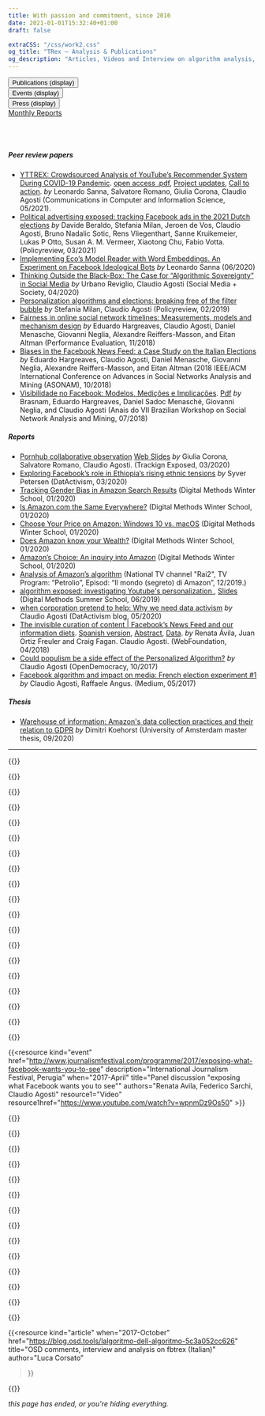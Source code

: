 ```yaml
---
title: With passion and commitment, since 2016
date: 2021-01-01T15:32:40+01:00
draft: false

extraCSS: "/css/work2.css"
og_title: "TRex — Analysis & Publications"
og_description: "Articles, Videos and Interview on algorithm analysis, since 2016"
---
```


<div class="container">
  <div class="row">
    <div class="col-3">
      <button type="button" class="btn-outline-primary btn-lg" id="Publications-btn"> Publications
      <span id="Publications-note">(display)</span>
      </button>
    </div>
    <div class="col-3">
      <button type="button" class="btn-outline-primary btn-lg" id="Events-btn">Events
      <span id="Events-note">(display)</span>
      </button>
    </div>
    <div class="col-3">
      <button type="button" class="btn-outline-primary btn-lg" id="Press-btn">Press 
      <span id="Press-note">(display)</span>
      </button>
    </div>
    <div class="col-3">
      <a href="/monthly/" type="button" class="btn-link btn-lg">Monthly Reports</a>
    </div>
  </div>
</div>


<br><br>

##### Peer review papers

* [YTTREX: Crowdsourced Analysis of YouTube’s Recommender System During COVID-19 Pandemic](https://link.springer.com/chapter/10.1007%2F978-3-030-76228-5_8). [open access .pdf](https://www.researchgate.net/profile/Leonardo-Sanna-2/publication/351285419_YTTREX_crowdsourced_analysis_of_YouTube's_recommender_system_during_COVID-19_pandemic/links/60900733a6fdccaebd057c0b/YTTREX-crowdsourced-analysis-of-YouTubes-recommender-system-during-COVID-19-pandemic.pdf), [Project updates](https://youtube.tracking.exposed/wetest/announcement-1/), [Call to action](https://youtube.tracking.exposed/wetest/1/).  _by_ Leonardo Sanna, Salvatore Romano, Giulia Corona, Claudio Agosti (Communications in Computer and Information Science, 05/2021).
* [Political advertising exposed: tracking Facebook ads in the 2021 Dutch elections](https://policyreview.info/articles/news/political-advertising-exposed-tracking-facebook-ads-2021-dutch-elections/1543) _by_ Davide Beraldo, Stefania Milan, Jeroen de Vos, Claudio Agosti, Bruno Nadalic Sotic, Rens Vliegenthart, Sanne Kruikemeier, Lukas P Otto, Susan A. M. Vermeer, Xiaotong Chu, Fabio Votta.  (Policyreview, 03/2021)
* [Implementing Eco’s Model Reader with Word Embeddings. An Experiment on Facebook Ideological Bots](https://iris.unimore.it/retrieve/handle/11380/1220856/300738/Paper_JADT_final-3.pdf) _by_ Leonardo Sanna (06/2020)
* [Thinking Outside the Black-Box: The Case for “Algorithmic Sovereignty” in Social Media](https://journals.sagepub.com/doi/full/10.1177/2056305120915613) _by_ Urbano Reviglio, Claudio Agosti (Social Media + Society, 04/2020)
* [Personalization algorithms and elections: breaking free of the filter bubble](https://policyreview.info/articles/news/personalisation-algorithms-and-elections-breaking-free-filter-bubble/1385) _by_  Stefania Milan, Claudio Agosti (Policyreview, 02/2019)
* [Fairness in online social network timelines: Measurements, models and mechanism design](https://arxiv.org/pdf/1809.05530.pdf) _by_ Eduardo Hargreaves, Claudio Agosti, Daniel Menasche, Giovanni Neglia, Alexandre Reiffers-Masson, and Eitan Altman (Performance Evaluation, 11/2018)
* [Biases in the Facebook News Feed: a Case Study on the Italian Elections](https://doi.org/10.1109/ASONAM.2018.8508659) _by_ Eduardo Hargreaves, Claudio Agosti, Daniel Menasche, Giovanni Neglia, Alexandre Reiffers-Masson, and Eitan Altman (2018 IEEE/ACM International Conference on Advances in Social Networks Analysis and Mining (ASONAM), 10/2018)
* [Visibilidade no Facebook: Modelos, Medições e Implicações](http://portaldeconteudo.sbc.org.br/index.php/brasnam/article/view/3591).  [Pdf](https://eduardohargreaves.files.wordpress.com/2018/07/visibilidade-facebook-modelos-7.pdf) _by_ Brasnam, Eduardo Hargreaves, Daniel Sadoc Menasché, Giovanni Neglia, and Claudio Agosti (Anais do VII Brazilian Workshop on Social Network Analysis and Mining, 07/2018)

##### Reports

* [Pornhub collaborative observation](https://pornhub.tracking.exposed/potest/final-1) [Web Slides](https://pornhub.tracking.exposed/slides/potest1/) _by_ Giulia Corona, Salvatore Romano, Claudio Agosti.  (Trackign Exposed, 03/2020)
* [Exploring Facebook’s role in Ethiopia’s rising ethnic tensions](https://data-activism.net/2020/03/bigdata-sur-exploring-facebooks-role-in-ethiopias-rising-ethnic-tensions/) _by_ Syver Petersen (DatActivism, 03/2020)
* [Tracking Gender Bias in Amazon Search Results](https://wiki.digitalmethods.net/Dmi/WinterSchool2020trackinggenderbiasamazon) (Digital Methods Winter School, 01/2020)
* [Is Amazon.com the Same Everywhere?](https://wiki.digitalmethods.net/Dmi/WinterSchool2020amazonregional) (Digital Methods Winter School, 01/2020)
* [Choose Your Price on Amazon: Windows 10 vs. macOS](https://wiki.digitalmethods.net/Dmi/WinterSchool2020AmazonOS) (Digital Methods Winter School, 01/2020)
* [Does Amazon know your Wealth?](https://wiki.digitalmethods.net/Dmi/WinterSchool2020DoesAmazonknowyourWealth) (Digital Methods Winter School, 01/2020)
* [Amazon’s Choice: An inquiry into Amazon](https://wiki.digitalmethods.net/Dmi/WinterSchool2020amazonschoice) (Digital Methods Winter School, 01/2020)
* [Analysis of Amazon’s algorithm](https://vimeo.com/378307005)
(National TV channel "Rai2", TV Program: “Petrolio”, Episod: “Il mondo (segreto) di Amazon”, 12/2019.)
* [algorithm exposed: investigating Youtube's personalization ](https://wiki.digitalmethods.net/Dmi/SummerSchool2019AlgorithmsExposed), [Slides](https://data-activism.net/2019/07/youtube-algorithm-exposed-dmi-summer-school-project-week-1/) (Digital Methods Summer School, 06/2019)
* [when corporation pretend to help: Why we need data activism](https://data-activism.net/2019/05/fbtrex-reaction-to-facebook-collaboration/) _by_ Claudio Agosti (DatActivism blog, 05/2020)
* [The invisible curation of content | Facebook’s News Feed and our information diets](http://webfoundation.org/docs/2018/04/WF_InvisibleCurationContent_Screen_AW.pdf).  [Spanish version](http://webfoundation.org/docs/2018/04/WF_ICC_Spanish_Screen_AW.pdf), [Abstract](https://webfoundation.org/research/the-invisible-curation-of-content-facebooks-news-feed-and-our-information-diets/), [Data](https://github.com/tracking-exposed/experiments-data/tree/master/wto).  _by_ Renata Ávila, Juan Ortiz Freuler and Craig Fagan. Claudio Agosti.  (WebFoundation, 04/2018)
* [Could populism be a side effect of the Personalized Algorithm?](https://www.opendemocracy.net/digitaliberties/claudio-agosti/could-populism-be-side-effect-of-personalized-algorithm) _by_ Claudio Agosti (OpenDemocracy, 10/2017)
* [Facebook algorithm and impact on media: French election experiment #1](https://medium.com/@trackingexposed/facebook-algorithm-and-impact-on-media-french-election-experiment-1-d760ed5a242f) _by_ Claudio Agosti, Raffaele Angus.  (Medium, 05/2017)


##### Thesis

* [Warehouse of information: Amazon's data collection practices and their relation to GDPR](https://github.com/tracking-exposed/presentation/blob/master/Dimitri%20Koehorst%20Master%20Thesis%20Final%20Version.pdf) _by_ Dimitri Koehorst (University of Amsterdam master thesis, 09/2020)


<section class="toggable" id="Events">
<hr>

{{<resource 
  kind="event"
  authors="Salvatore Romano"
  title="E-privacy 2021, Italian conference on privacy and digital rights"
  when="2021-May"
  href="https://www.youtube.com/watch?v=jgqVN_HaNVM&t=11340s"
  description="Due esempi di bias algoritmici: la polarizzazione su Youtube e l'eteronomartività su Pornhub. Gli algoritmi sono una soluzione tecnologica al sovraccarico di informazioni: sono tanto potenti quanto necessari per gestire l'overflow di dati che ci raggiunge. Purtroppo, possono anche nascondere l'uso di valutazioni e giudizi basati su bias che hanno un impatto sulla diffusione delle idee e della cultura. Tracking Exposed si occupa da diversi anni di rendere queste black box analizzabili in modo indipendente, sia per le ricercatrici che per utenti comuni. In questo intervento discuteremo due degli studi più recenti che abbiamo condotto sugli algoritmi di raccomandazione di Youtube e Pornhub." >}}

{{<resource
  kind="event"
  when="2021-January" 
  authors="Salvatore Romano"
  title="FIlterTube: Investigating echo chambers, filter bubbles and polarization on YouTube — DMI UvA Winter School project pitch"
  description=" Abstract:  This paper studies the construction of filter bubbles and political polarization under YouTube 's algorithmic personalization, in a time where the political division runs deep in the US and the 2020 election reaffirms the polarization. Using artificially generated personalized user accounts, we find that search results differ according to users' political affiliations, both in terms of the media type and political ideology of the channels suggested, showing some empirical evidence of filter bubbles' existence on YouTube, which possibly exacerbates an echo chamber behavior and enhancing political polarization in the US political debate. Project coordinated by Salvatore Romano and Davide Beraldo, Giovanni Rossetti, Leonardo Sanna  "
  href="https://wiki.digitalmethods.net/Dmi/WinterSchool2021FIterTube"
  resource1="Final presentation slides"
  resource1href="https://github.com/tracking-exposed/presentation/blob/master/FilterTube-DMIWS21.pdf">}}

{{<resource
  kind="event"
  when="2020-January"
  author="Salvatore Romano"
  title=" YouTube Tracking Exposed: Investigating polarization via YouTube ’s Recommender Systems  — DMI UvA Winter School project pitch"
  description="Collective group work on polarization of the Brexit discussion seen through Youtube's personalization algorithm, we found out that: (1) There is evidence of progressive polarization of the recommendations around Brexit on YouTube, especially for Leave-inclined users.(2) The Leave/Remain content bubbles, constituted respectively by The Sun/The Telegraph and The Guardian/The Mirror YouTube channels rarely converge. (3) Mainstream media is recommended with greater regularity compared to natively digital channels. Project coordinated by Salvatore Romano and Davide Beraldo"
  href="https://docs.google.com/document/d/1EkeEa6vnIQI1QH8xEIZkAbI23vn3ChsjoJs3U6tkeqo/edit"
  resource1="Final project report"
  resource1href="https://wiki.digitalmethods.net/Dmi/WinterSchool2020youtube"
  resource2="Project Pitch slides (on Prezi)"
  resource2href="https://prezi.com/view/AvoT0B1lnclMIq3k4LOU"
  resource3="Final presentation slides"
  resource3href="https://drive.google.com/open?id=1bOSi6853za6CRDYF1xdc8Os0EUQOWgma">}}

{{<resource
  kind="event"
  when="2020-January"
  author="Salvatore Romano"
  title=" YouTube Tracking Exposed: Investigating polarization via YouTube ’s Recommender Systems  — DMI UvA Winter School project pitch"
  description="Collective group work on polarization of the Brexit discussion seen through Youtube's personalization algorithm, we found out that: (1) There is evidence of progressive polarization of the recommendations around Brexit on YouTube, especially for Leave-inclined users.(2) The Leave/Remain content bubbles, constituted respectively by The Sun/The Telegraph and The Guardian/The Mirror YouTube channels rarely converge. (3) Mainstream media is recommended with greater regularity compared to natively digital channels. Project coordinated by Salvatore Romano and Davide Beraldo"
  href="https://docs.google.com/document/d/1EkeEa6vnIQI1QH8xEIZkAbI23vn3ChsjoJs3U6tkeqo/edit"
  resource1="Final project report"
  resource1href="https://wiki.digitalmethods.net/Dmi/WinterSchool2020youtube"
  resource2="Project Pitch slides (on Prezi)"
  resource2href="https://prezi.com/view/AvoT0B1lnclMIq3k4LOU"
  resource3="Final presentation slides"
  resource3href="https://drive.google.com/open?id=1bOSi6853za6CRDYF1xdc8Os0EUQOWgma">}}

{{<resource
  kind="article"
  when="2020-January"
  author="Salvatore Romano"
  title="Youtube Tracking Exposed — DMI UvA Winter School Tutorial"
  authors="Salvatore Romano"
  description="Tutorial to explain the possible uses of the ytTREX tool, try it at https://youtube.tracking.exposed"
  resource1="Tutorial slides"
  resource1href="https://prezi.com/view/KqmfljOsE8HYvyT7TqGE">}}

{{<resource
  kind="event"
  author="Salvatore Romano"
  title="Assembly with the Amazon's workers of ADL Cobas grassroots trade union"
  when="December"  
  description="An informal discussion with some Amazon's workers inscribed to the grassroots trade union ADL Cobas Padova-Bassa Padovana and American activists from the Amazon Employees for Climate Justice group. After a brief introduction about amTREX tool, we discussed how Amazon's app tracks employees, trying to identify strategies to reduce the amount of data extracted and reflecting on potential GDPR compliance used as a tool for trade union negotiations. Partecipated by Salvatore Romano for trex." >}}

{{<resource
  kind="event"
  title="Porno, Algoritmi e Tordimatti!"
  when="November"  
  description="A special event to annount pornhub.tracking.exposed! in Italian language. We tried a new format, looking forward to replicate."
  href="https://pornhub.tracking.exposed/tordimatti" >}}

{{<resource
  kind="event"
  title="KiKK - The resistance against algorithm monopoly"
  when="2019-October"  
  description="How many of your information comes from Youtube or Facebook? Internet is born as a decentralized network of knowledge and technologies, but nowadays, two corporations become our cultural reality. This talk will try to make understand the power exerted by the online platforms.  As society, we are not following it, seeing it, fear it, and then regulate and adjudicated. Claudio Agosti will talk about tracking.exposed, a free software project means to enable people in understanding, play, and criticize how algorithms interfere with reality's perception."
  href="https://www.kikk.be/2019/en/program/conferences-1/claudio-agosti-1" >}}

{{<resource
  kind="event"
  title="World Forum Democracy"
  when="2019-October"  
  description="Social media are at the core of information nowadays. This lab will tackle the pressing issue that is quality control of shared information in social media, through monitoring and accountability mechanism mainly. How can we use social media as an ally for critically assessing topical subjects? How do we hold them accountable for the information that goes through them? Is social media moderation and freedom of expression compatible? -- Leonardo Sanna has been a contract doctoral student at the University of Modena and Reggio Emilia (Italy) since November 2018, where he has been working on the analysis of Big Data from a semiotic perspective. His research focuses on a combination of quantitative and qualitative methods for social media analysis. Currently, he is studying, on Facebook, the two phenomena known as 'filter bubble' and 'echo chamber'. In particular, he works on the data of the FBTREX group."
  authors="Leonardo Senna"
  href="https://www.coe.int/en/web/world-forum-democracy/lab-8-social-media-freedom-and-accountability" >}}

{{<resource
  kind="event"
  title="Beyond Future design"
  when="2019-September"  
  description="Accountability and AI"
  href="https://www.beyond-festival.com/programm_2019.pdf" >}}

{{<resource
  kind="link"
  when="2019-june"
  title="Datathon organized with berlin Data Science Social Good"
  nature="external"
  author="Berlin DSSG"
  authorLink="https://dssg-berlin.org/"
  description="data scientists analyzing one year of fbtrex data. We did a privacy assessment and defined minimization and confidentiality agreement, as collaborator of the project for the time of the experiment."
  href="https://blog.dssg-berlin.org/dssg-datathon-2019-ein-ganzes-wochenende-lang-datenanalyse-f%C3%BCrs-gemeinwohl-4ec6ffa95aec"
  resource1="Final presentation (slides)"
  resource1href="https://github.com/tracking-exposed/presentation/blob/master/Berlin%20DSSG%20-%20Datathon%20-%20fbtrex%20-%20slides.pdf">}}

{{<resource
  kind="video"
  title="Transmediale: Affects Ex-Machina: Unboxing Social Data Algorithms"
  when="February"  
  description="Conventional media have long filtered information and influenced public opinion. In the age of social media, this process has become algorithmic and targeted, separating the whole of society into thousands of small filter bubbles that construct collective orientations and pilot viral phenomena. This panel examines how machine learning and obscure algorithms analyze and manipulate individual affects into political sentiments, eventually amplifying class, gender, and racial bias ― with Claudio Agosti, Ariana Dongus, Nayantara Ranganathan, Caroline Sinders. Organized by KIM | HfG Karlsruhe"
  href="https://transmediale.de/content/affects-ex-machina-unboxing-social-data-algorithms"
  resource1="Video"
  resource1hrefvideo="https://vimeo.com/322250610" >}}

{{<resource
  kind="event"
  title="How to unmask and fight online manipulation"
  when="2019-February"  
  description="at the EDPS working group against misinformation. We highlight how research can use it and assess proper responsibilities to the actors in the misinformation chain. Platform are not neutral, we were looking how algorithm affects the information flows."
  href="https://www.eudebates.tv/eu_elections_2019/edps-for-eu-elections-how-to-unmask-and-fight-online-manipulation/" >}}  
  
{{<resource
  kind="event"
  title="CPDP - Safeguarding elections an international problem with no international solution"
  when="2019-January"
  description="Coordinated by TacticalTech. ― There is a growing body of research into data-driven elections world-wide and the international nature of the data and elections industry has been highlighted: from international platforms, to strategists in one country advising political groups in another, to paid targeted ads across borders. ― Ailidh Callander, Claudio Agosti, Paul Bernal, Victoria Peuvrelle"
  href="https://www.cpdpconferences.org/cpdp-panels/data-and-elections-an-international-problem-with-no-international-solution"
  resource1href="https://vimeo.com/317686100"
  resource1="Video" >}}
  
{{<resource
  kind="event"
  title="PrivacyCamp - Towards real safeguards: Data driven political campaigns and EU election"
  when="2019-January"
  description="This panel aims to evaluate potential preventive mechanisms such as Facebook algorithmic transparency around online political targeting, EU Commission’s Action Plan against Disinformation, awareness raising on current and future campaigning practices, as well as efforts to protect media pluralism and freedom. ―  With Fanny Hidvegi, Elda Brogi, Claudio Agosti, Josh Smith and Eleonora Nestola"
  href="https://privacycamp.eu/?page_id=1067" >}}
 
{{<resource
  kind="event"
  when="2019-January"
  title="Facebook Algorithm Exposed, DMI UvA Winter School"
  description="An experiment with a dozen of scholars, in keeping bots alive, test algorithm, see and play with data"
  authors="Giovanni Rossetti, Bilel Benbouzid, Davide Beraldo, Giulia Corona, Leonardo Sanna, Iain Emsley, Fatma Yalgin, Hannah Vischer, Victor Pak, Mathilde Simon, Victor Bouwmeester, Yao Chen, Sophia Melanson, Hanna Jemmer, Patrick Kapsch, Claudio Agosti, Jeroen de Vos"
  href="https://data-activism.net/2019/01/alex-dmi-winterschool/"
  resource1="slides"
  resource1href="https://github.com/tracking-exposed/presentation/blob/master/Facebook%20Algorithm%20Exposed%20(UvA%20WinterSchool%202019).pdf" >}}

{{<resource
  kind="video"
  title="CCC — Analyze the Facebook algorithm and reclaim algorithm sovereignty"
  when="2018-December"
  description="Facebook monopoly is an issue, but looking for replacements it is not enough. We want to develop critical judgment on algorithms, on why data politics matter and educate, raise awareness for a broad audience."
  resource1href="https://github.com/tracking-exposed/presentation/blob/master/Analyzing%20the%20Facebook%20algorithm%20-%201.1%20-%2035c3.pdf"
  resource1="slides"
  href="https://fahrplan.events.ccc.de/congress/2018/Fahrplan/events/9797.html"
  resource2="video"
  resource2href="https://media.ccc.de/v/35c3-9797-analyze_the_facebook_algorithm_and_reclaim_data_sovereignty" >}}

{{<resource
  description="The lab will examine the detrimental effects of social media filter bubbles and algorithms and will explore solutions to make readers more aware of their reading habits and help them to integrate different worldviews. "
  when="2017-November"
  kind="event"
  href="https://www.coe.int/en/web/world-forum-democracy/2017-lab-bursting-social-media-eco-chambers"
  resource1="Laboratory: two pages final report"
  resource1href="http://rm.coe.int/wfd-2017-report-lab-7-bursting-social-media-eco-chambers/16807701f8"
  title="World Forum Democracy — Bursting social media eco chambers" >}}
 
{{<resource
  kind="video"
  href="https://www.youtube.com/watch?v=ct9d-o7NrSg"
  title="SHA2017 — Exposing what Facebook wants you to see"
  when="2017-July"
  description="A talk about our early version of fbTREX, after 1 year of existence"
  resource1="Slides"
  resource1href="https://github.com/tracking-exposed/presentation/blob/master/FBTREX-SHA-2017.pdf" >}}
 
{{<resource
  kind="event"
  href="http://www.journalismfestival.com/programme/2017/exposing-what-facebook-wants-you-to-see"
  description="International Journalism Festival, Perugia"
  when="2017-April"
  title="Panel discussion \"exposing what Facebook wants you to see\""
  authors="Renata Avila, Federico Sarchi, Claudio Agosti"
  resource1="Video"
  resource1href="https://www.youtube.com/watch?v=wpnmDz9Os50" >}}
 
{{<resource
  description="Toolbox Coworking, Turin"
  when="2017-January"
  kind="event"
  title="Torino Hack Night"  
  href="/legacy/talks-torinohacknight/"
  authors="Constantino Carugno, Gilberto Conti" >}} 
 
{{<resource
  kind="event"
  title="facebook.tracking.exposed project announcement"
  description="At c-base, Berlin, one of the first video of fbTREX in the wild, when the beta version was beginning"
  resource1="Web slides"
  resource1href="/legacy/talks-netzpolitischer054/"
  href="https://vimeo.com/189842857"
  when="2016-November" >}} 
 
{{<resource
  kind="event"
  when="2016-October"
  title="facebook.tracking.exposed (code show-off)"
  description="At the C-Base Hack'n'Tell, when Alberto won the monthly price, our new web-extension was released!"
  href="https://docs.google.com/presentation/d/e/2PACX-1vR1Tz-G2fm9Nu0oe8lrAoG8aYCamT2kpZAn98B-AHP-ZNli88A4u5hOKrp-UMBDP4Iq2NP3Bl3xY0C5/pub?start=false&loop=false&slide=id.p"
  resources="we won a price but we lost the evidence!" >}} 
 
{{<resource
  kind="event"
  when="2016-October"
  title="facebook.tracking.exposed (project pitch)"
  description="At PyData the very first presentation of Alberto, when he started to develop the new web-extension"
  href="https://docs.google.com/presentation/d/1uDd2oNxWSOJPfm-Jrm0k-4SBS2BNAomfhF6Ef_609So/edit#slide=id.p"
  authors="Alberto Granzotto" >}}  

{{<resource
  kind="event"
  when="2016-September"
  language="Italian"
  title="Cyber Resistance in 2016 consist in doing algorithm reversing!"
  description="The first appearance record in the public!"
  href="https://www.youtube.com/watch?v=ayZeNKjX4i4"
  authors="Claudio Agosti"
  description="This is the project inception to the public! The original title was complete by saying 'not encryption anymore', but might sounds misleading. Encryption is a fundamental element for protection, simply, the impact of social media in our perception of reality is unmeasured, subtle, and potentially scaring. But is not for fear this call, is because, with centralization, we lose as individual the ability to control our own algorithm. P.S. Despite this is first appearance of the project in public, the very first birthday was here: https://moca.olografix.org/en/moca-en/ !" >}}

</section>
<section class="toggable" id="Press">

{{<resource
  kind="link"
  when="2020-September"
  title="Radio interview about Tracking Exposed Workshop"
  description="DisruptionLab in Berlino organized a three day event on Data Tracking, with panel discussion, keynotes and workshop. Tracking Exposed host a workshop named 'smash the filter bubble'. Salvatore got interviewed by a Radio show in Colone that transmits also in Italian"
  href="https://www1.wdr.de/radio/cosmo/programm/sendungen/radio-colonia/il-tema/algoritmi-facebook-100.html"
  resource1="Workshop schedule"
  resource1href="https://www.disruptionlab.org/data-cities#workshops"
  resource2="Facebook event"
  resource2href="https://www.facebook.com/events/299142674482022/">}}

{{<resource
  kind="link"
  title="Designing data transparency – ideas from the community"
  description="YourData is openDemocracy’s project to bring more transparency to data use on the web. Personalisation is where websites shows you specific content dependent on data they have about you. Like showing you information about floral dresses because they think you’re a woman, or more articles about Bernie Sanders because you’re viewing from the US. -- this is the opening of YourData initiative from openDemocracy, as Tracking Exposed we partecipated with a few proposals"
  when="2020-September"  
  nature="external"
  author="Matthew Linears"
  resource1="articles from Matthew Linears"
  resource1href="https://www.opendemocracy.net/en/author/matthew-linares/"
  href="https://www.opendemocracy.net/en/digitaliberties/designing-data-transparency-ideas-from-the-community/">}}

{{<resource
  kind="article"
  title="Facebook's Algorithm Shapes Our Lives. This Hacker Wants to Find Out How."
  when="2019-July"  
  nature="external"
  author="Alex Fanta"
  authorLink="https://netzpolitik.org/author/alexander-fanta/"
  description="Netzpolitik interview to Claudio Agosti on the Tracking Exposed project and plan"
  href="https://netzpolitik.org/2019/facebooks-algorithm-shapes-our-lives-this-hacker-wants-to-find-out-how/#spendenleiste" >}}

{{<resource
  kind="article"
  title="Facebooks Algorithmus formt unser Leben. Dieser Hacker will herausfinden wie."
  when="2019-May"  
  nature="external"
  author="Alex Fanta"
  authorLink="https://netzpolitik.org/author/alexander-fanta/"
  language="German"
  description="Netzpolitik interview to Claudio Agosti on the Tracking Exposed project and plan"
  href="https://netzpolitik.org/2019/facebooks-algorithmus-formt-unser-leben-dieser-hacker-will-herausfinden-wie/" >}}

<!-- doppione qui -->

{{<resource
  kind="link"
  title="Data Exploitation in the Italian Elections"
  when="May"  
  nature="external"
  author="Privacy International"
  authorLink="https://privacyinternational.org"
  description="An inclusion of our analysis into a collection of tools to asses misinformation in electoral campaigns"
  authors="Fabio Chiusi, Claudio Agosti"
  href="https://privacyinternational.org/examples/data-exploitation-italian-elections" >}}

{{<resource
  kind="article"
  when="2019-April"
  author="Paola Pietrandrea"
  nature="external"
  title="Devoiler Les Algorithmes Pour Sortir De Nos Bulles"
  language="French"
  description="The personalization algorithms used by social networks induce a segregation effect. In this post, the journalist assemble and analyze few articles of ours, and integrate with answers from Claudio, Umberto, Stefania and Federico."
  href="https://blogs.mediapart.fr/edition/europeennes-des-elections-sous-surveillance/article/110419/devoiler-les-algorithmes-pour-sortir-de-nos-bulles" >}}

{{<resource
  kind="article"
  title="Popping the Bubble"
  when="2019-May"  
  authors="Umberto Boschi, Federico Sarchi"
  description="Don't delete your facbook profile - give it to science. An essay explaining facebook.tracking.exposed vision, results and goals"
  href="https://progressivepost.eu/the-mag/facebook-tracking-exposed-popping-the-bubble" >}}

{{<resource
   language="French"
   author="Par Martin Untersinger et Pauline Croquet"
   nature="external"
   when="2019-January"
   kind="article"
   description="A generalist/technological article from/for Lemond, written by two journalists at the CCC (see below)"
   href="https://www.lemonde.fr/pixels/article/2018/12/30/reseaux-sociaux-donnees-personnelles-algorithmes-comment-inventer-un-futur-numerique-plus-radieux_5403732_4408996.html"
   title="Réseaux sociaux, données personnelles, algorithmes… comment inventer un futur numérique plus radieux ?" >}}

{{<resource
  kind="paper"
  when="2018-July"
  title="Italian political election and digital propaganda"
  description="TacticalTech publish a report written by Claudio Agosti and Fabio Chiusi"
  href="https://ourdataourselves.tacticaltech.org/posts/overview-italy/"
  resource1="Open data"
  resource1hreflink="https://github.com/tracking-exposed/experiments-data/tree/master/e18" >}}  
  
{{<resource
  kind="article"
  when="2017-October"
  href="https://blog.osd.tools/lalgoritmo-dell-algoritmo-5c3a052cc626"
  title="OSD comments, interview and analysis on fbtrex (Italian)"
  author="Luca Corsato"
>}}

{{<resource
  kind="article"
  href="https://www.oneworld.nl/achtergrond/deze-tool-checkt-facebook-echt-de-verkiezingen-beinvloedt/"
  language="Dutch"
  when="2017-March"
  nature="external"
  author="Sanne Terlingen"
  authorLink="https://www.oneworld.nl/personen/sanne-terlingen/"
  description="Netherland elections were our first public experiment. We understood how different are profiles around the social network."
  title="Deze tool checkt of Facebook écht de verkiezingen beïnvloedt" >}}
   
</section>   
<section id="altro--non-usato-mai" hidden>

{{<resource
  kind="link"
  title="Twitter thread summarizing the Youtube search query analysis"
  description="Regarding the January analysis on YouTube, a differently accessible explaination that you can RT ;P"
  when="2021-February"  
  nature="external"
  authors="Tracking Exposed"
  href="https://twitter.com/trackingexposed/status/1365294706050142209">}}
  

{{<resource
  kind="link"
  href="https://eu19.tracking.exposed"
  when="2019-January"
  title="Facebook algorithm analysis during the European Election: a campaign"
  description="Our goal and experiment were to build a replicable campaign. Researchers or activist are invited to reach out to us; we can help in replicate the campaign in times of conflicts, electoral campaign, or general observation on how forces distort the perception of the public debate."
  resource1="Action plan wrote in November 2018"
  resource1href="https://github.com/tracking-exposed/presentation/blob/master/European%20Election%20action%20plan%20-%20v1.3.pdf" >}}

{{<resource
  kind="event"
  title="We got the first logo(s)"
  description="Luca Corsato built opensensorsdata (OSD) with Andrea Raimondi and Simone Cortesi. They been the first very sponsor of Tracking Exposed. Among other helps, the day before the presentation Luca sent the first logo. Yet already declined for Twitter and Youtube."
  href="https://tracking.exposed/news/2019-09-23-thanks-osd" 
  when="2016-November">}}

</section>

<section id="rotto" hidden>

{{<resource
  kind="link"
  when="2018-April"
  language="Italian"
  authors="Federico Sarchi, Claudio Agosti, Costantino Carugno, Barbara Gianessi, Riccardo Coluccini, Raffaele Angus, Laura Boschi, Gianluca Oldani, Umberto Boschi, Manuel d’Orso"
  title="Italian election 2018, our research output"
  description="An original analysis with profiles under our control. A fascinating series of discovery on how to measure the algorithm space. This is the same analysis we will talk about in the following 10 months page, because iconic, insightful, and pretty hard to coordinate."
  href="https://elezioni.tracking.exposed" >}}

{{<resource
  kind="video"
  when="September"
  title="a GIF!!"
  authors="Michele Invernizzi, Density Design of Politecnico Milan"
  description="An animated gif explaining our project, alpha stage (RARE! don't watch it too much)"
  href="https://media.giphy.com/media/hshH7kgCzN84NGme5M/giphy.gif" >}}

</section>

_this page has ended, or you're hiding everything._

<script type="text/javascript">

  $( "#Publications-btn" ).click(function() {
    const elem = $("h5");
    const elems = $("ul");
    elem.toggle("slow");
    elems.toggle("slow");
    $("#Publications-btn").toggleClass("btn-outline-dark");
    $("#Publications-note").toggle();
  });

  $( "#Events-btn" ).click(function() {
    $("#Events").toggle("slow");
    $("#Events-btn").toggleClass("btn-outline-dark");
    $("#Events-note").toggle();
  });

  $( "#Press-btn" ).click(function() {
    $("#Press").toggle("slow");
    $("#Press-btn").toggleClass("btn-outline-dark");
    $("#Press-note").toggle();
  });

  function conditionalScroll(elem) {
    elem.toggle("slow", function() {
      if(elem.is(":visible")) {
        console.log("xcdscdsc");
      } else
        console.log("herspect");
    });
  }

/*
  function registerScrolling(listofIDs) {
    listofIDs.forEach(function(id) {
      $(id).click(function(e) {
        e.preventDefault();
        const targel = $(this.getAttribute('href'));
        const dest = targel.offset().top -200;
        $('html').animate({scrollTop: dest}, 400);
      });
    });
  }

  $(document).ready(registerScrolling([
    "#Publication", "#Event", "#Press" ]));
  */
</script>
